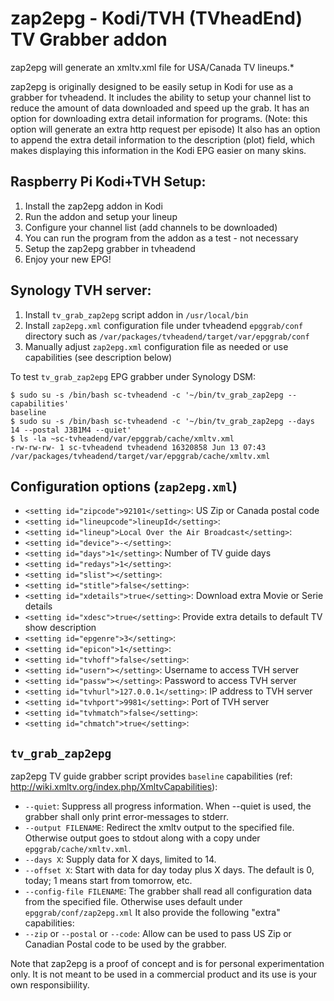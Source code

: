 # zap2epg - Kodi/TVH (TVheadEnd) TV Grabber addon

zap2epg will generate an xmltv.xml file for USA/Canada TV lineups.*

zap2epg is originally designed to be easily setup in Kodi for use as a grabber for tvheadend. It includes the ability to setup your channel list to reduce the amount of data downloaded and speed up the grab. It has an option for downloading extra detail information for programs. (Note: this option will generate an extra http request per episode) It also has an option to append the extra detail information to the description (plot) field, which makes displaying this information in the Kodi EPG easier on many skins.

## Raspberry Pi Kodi+TVH Setup:
1. Install the zap2epg addon in Kodi
2. Run the addon and setup your lineup
3. Configure your channel list (add channels to be downloaded)
4. You can run the program from the addon as a test - not necessary
5. Setup the zap2epg grabber in tvheadend
6. Enjoy your new EPG!

## Synology TVH server:
1. Install `tv_grab_zap2epg` script addon in `/usr/local/bin`
2. Install `zap2epg.xml` configuration file under tvheadend `epggrab/conf` directory such as `/var/packages/tvheadend/target/var/epggrab/conf`
3. Manually adjust `zap2epg.xml` configuration file as needed or use capabilities (see description below)

To test `tv_grab_zap2epg` EPG grabber under Synology DSM:
```
$ sudo su -s /bin/bash sc-tvheadend -c '~/bin/tv_grab_zap2epg --capabilities'
baseline
$ sudo su -s /bin/bash sc-tvheadend -c '~/bin/tv_grab_zap2epg --days 14 --postal J3B1M4 --quiet'
$ ls -la ~sc-tvheadend/var/epggrab/cache/xmltv.xml
-rw-rw-rw- 1 sc-tvheadend tvheadend 16320858 Jun 13 07:43 /var/packages/tvheadend/target/var/epggrab/cache/xmltv.xml
```

## Configuration options (`zap2epg.xml`)
- `<setting id="zipcode">92101</setting>`: US Zip or Canada postal code
- `<setting id="lineupcode">lineupId</setting>`: 
- `<setting id="lineup">Local Over the Air Broadcast</setting>`: 
- `<setting id="device">-</setting>`: 
- `<setting id="days">1</setting>`: Number of TV guide days
- `<setting id="redays">1</setting>`: 
- `<setting id="slist"></setting>`: 
- `<setting id="stitle">false</setting>`: 
- `<setting id="xdetails">true</setting>`: Download extra Movie or Serie details
- `<setting id="xdesc">true</setting>`: Provide extra details to default TV show description
- `<setting id="epgenre">3</setting>`: 
- `<setting id="epicon">1</setting>`: 
- `<setting id="tvhoff">false</setting>`: 
- `<setting id="usern"></setting>`: Username to access TVH server
- `<setting id="passw"></setting>`: Password to access TVH server
- `<setting id="tvhurl">127.0.0.1</setting>`: IP address to TVH server
- `<setting id="tvhport">9981</setting>`: Port of TVH server
- `<setting id="tvhmatch">false</setting>`: 
- `<setting id="chmatch">true</setting>`: 

## `tv_grab_zap2epg`
zap2epg TV guide grabber script provides `baseline` capabilities (ref: http://wiki.xmltv.org/index.php/XmltvCapabilities):
- `--quiet`: Suppress all progress information. When --quiet is used, the grabber shall only print error-messages to stderr.
- `--output FILENAME`: Redirect the xmltv output to the specified file. Otherwise output goes to stdout along with a copy under `epggrab/cache/xmltv.xml`.
- `--days X`: Supply data for X days, limited to 14.
- `--offset X`: Start with data for day today plus X days. The default is 0, today; 1 means start from tomorrow, etc.
- `--config-file FILENAME`: The grabber shall read all configuration data from the specified file.  Otherwise uses default under `epggrab/conf/zap2epg.xml`
It also provide the following "extra" capabilities:
- `--zip` or `--postal` or `--code`: Allow can be used to pass US Zip or Canadian Postal code to be used by the grabber.



Note that zap2epg is a proof of concept and is for personal experimentation only. It is not meant to be used in a commercial product and its use is your own responsibiility.
